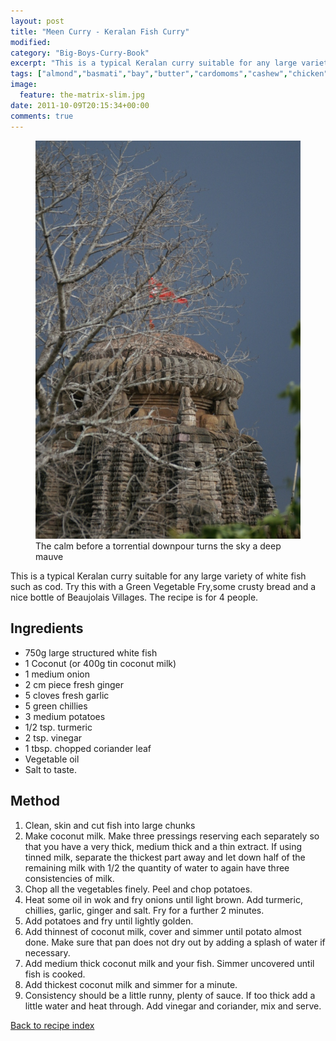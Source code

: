 ```yaml
---
layout: post
title: "Meen Curry - Keralan Fish Curry"
modified:
category: "Big-Boys-Curry-Book"
excerpt: "This is a typical Keralan curry suitable for any large variety of white fish such"
tags: ["almond","basmati","bay","butter","cardomoms","cashew","chicken","cinnamon","cloves","cumin","ghee","lamb","mace","nuts","pepper","rice","saffron","turmeric"]
image:
  feature: the-matrix-slim.jpg
date: 2011-10-09T20:15:34+00:00
comments: true
---
```


<figure>
	<a href="/images/bbcb/pict1566.jpg" alt="Rain, India" title="Rain, India &#169; Ashley Kitson 13/09/2011"><img src="/images/bbcb/pict1566.jpg"/></a>
	<figcaption>The calm before a torrential downpour turns the sky a deep mauve</figcaption>
</figure>

This is a typical Keralan curry suitable for any large variety of white fish such as cod. Try this with a Green Vegetable Fry,some crusty bread and a nice bottle of Beaujolais Villages. The recipe is for 4 people.
        
## Ingredients
        
<ul><li>750g large structured white fish</li><li>1 Coconut (or 400g tin coconut milk)</li><li>1 medium onion</li><li>2 cm piece fresh ginger</li><li>5 cloves fresh garlic</li><li>5 green chillies</li><li>3 medium potatoes</li><li>1/2 tsp. turmeric</li><li>2 tsp. vinegar</li><li>1 tbsp. chopped coriander leaf</li><li>Vegetable oil</li><li>Salt to taste.</li></ul>
        
## Method

<ol><li>Clean, skin and cut fish into large chunks</li><li>Make coconut milk. Make three pressings reserving each separately so that you have a very thick, medium thick and a thin extract. If using tinned milk, separate the thickest part away and let down half of the remaining milk with 1/2 the quantity of water to again have three consistencies of milk.</li><li>Chop all the vegetables finely. Peel and chop potatoes.</li><li>Heat some oil in wok and fry onions until light brown. Add turmeric, chillies, garlic, ginger and salt. Fry for a further 2 minutes.</li><li>Add potatoes and fry until lightly golden.</li><li>Add thinnest of coconut milk, cover and simmer until potato almost done. Make sure that pan does not dry out by adding a splash of water if necessary.</li><li>Add medium thick coconut milk and your fish. Simmer uncovered until fish is cooked.</li><li>Add thickest coconut milk and simmer for a minute.</li><li>Consistency should be a little runny, plenty of sauce. If too thick add a little water and heat through. Add vinegar and coriander, mix and serve.</li></ol>   

<a href="/bbcb">Back to recipe index</a>      